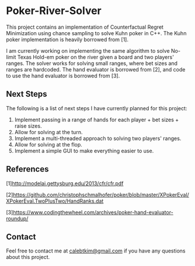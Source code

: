 # Poker-River-Solver

This project contains an implementation of Counterfactual Regret Minimization using chance sampling to solve Kuhn poker in C++. The Kuhn poker implementation is heavily borrowed from [1]. 

I am currently working on implementing the same algorithm to solve No-limit Texas Hold-em poker on the river given a board and two players' ranges. The solver works for solving small ranges, where bet sizes and ranges are hardcoded. The hand evaluator is borrowed from [2], and code to use the hand evaluator is borrowed from [3].

## Next Steps

The following is a list of next steps I have currently planned for this project:

  1. Implement passing in a range of hands for each player + bet sizes + raise sizes.
  2. Allow for solving at the turn.
  3. Implement a multi-threaded approach to solving two players' ranges.
  4. Allow for solving at the flop.
  5. Implement a simple GUI to make everything easier to use.
  
## References

[1]http://modelai.gettysburg.edu/2013/cfr/cfr.pdf

[2]https://github.com/christophschmalhofer/poker/blob/master/XPokerEval/XPokerEval.TwoPlusTwo/HandRanks.dat

[3]https://www.codingthewheel.com/archives/poker-hand-evaluator-roundup/

## Contact

Feel free to contact me at calebtkim@gmail.com if you have any questions about this project. 

